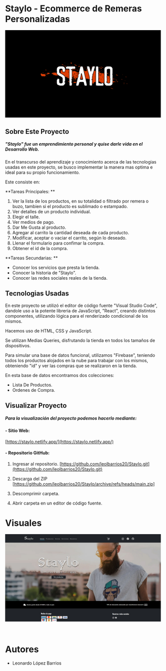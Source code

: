 # Staylo - Ecommerce de Remeras Personalizadas

![](https://github.com/leolbarrios20/Staylo/blob/main/src/components/assets/img/StayloLogo.jpg)

## Sobre Este Proyecto

##### "Staylo" fue un emprendimiento personal y quise darle vida en el Desarrollo Web.

En el transcurso del aprendizaje y conocimiento acerca de las tecnologias usadas en este proyecto, se busco implementar la manera mas optima e ideal para su propio funcionamiento.

Este consiste en:

**Tareas Principales: **
1. Ver la lista de los productos, en su totalidad o filtrado por remera o buzo, tambien si el producto es sublimado o estampado.
2. Ver detalles de un producto individual.
3. Elegir el talle.
4. Ver medios de pago.
5. Dar Me Gusta al producto.
6. Agregar al carrito la cantidad deseada de cada producto.
7. Modificar, aceptar o vaciar el carrito, según lo deseado.
8. Llenar el formulario para confimar la compra.
9. Obtener el id de la compra.

**Tareas Secundarias: **
- Conocer los servicios que presta la tienda.
- Conocer la historia de "Staylo".
- Conocer las redes sociales reales de la tienda.

## Tecnologias Usadas

En este proyecto se utilizó el editor de código fuente "Visual Studio Code", dandole uso a la potente libreria de JavaScript, "React", creando distintos componentes, utilizando lógica para el renderizado condicional de los mismos. 

Hacemos uso de HTML, CSS y JavaScript.

Se utilizan Medias Queries, disfrutando la tienda en todos los tamaños de dispositivos.

Para simular una base de datos funcional, utilizamos "Firebase", teniendo todos los productos alojados en la nube para trabajar con los mismos, obteniendo "id" y ver las compras que se realizaron en la tienda.

En esta base de datos encontramos dos colecciones:

- Lista De Productos.
- Ordenes de Compra.

## Visualizar Proyecto
##### Para la visualización del proyecto podemos hacerlo mediante:

#### - Sitio Web:
[https://staylo.netlify.app/](https://staylo.netlify.app/)

#### - Repositorio GitHub:

1. Ingresar al repositorio.
[https://github.com/leolbarrios20/Staylo.git](https://github.com/leolbarrios20/Staylo.git)

2. Descarga del ZIP
[https://github.com/leolbarrios20/Staylo/archive/refs/heads/main.zip]

3. Descomprimir carpeta.

4. Abrir carpeta en un editor de código fuente.

# Visuales

![](https://github.com/leolbarrios20/Staylo/blob/main/src/components/assets/img/Captura%201.jpg)

![]()



# Autores
- Leonardo López Barrios
